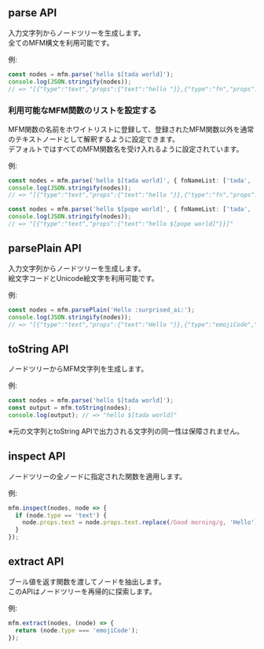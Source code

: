 ## parse API
入力文字列からノードツリーを生成します。  
全てのMFM構文を利用可能です。  

例:  
```ts
const nodes = mfm.parse('hello $[tada world]');
console.log(JSON.stringify(nodes));
// => "[{"type":"text","props":{"text":"hello "}},{"type":"fn","props":{"name":"tada","args":{}},"children":[{"type":"text","props":{"text":"world"}}]}]"
```

### 利用可能なMFM関数のリストを設定する
MFM関数の名前をホワイトリストに登録して、登録されたMFM関数以外を通常のテキストノードとして解釈するように設定できます。  
デフォルトではすべてのMFM関数名を受け入れるように設定されています。  

例:  
```ts
const nodes = mfm.parse('hello $[tada world]', { fnNameList: ['tada', 'spin'] });
console.log(JSON.stringify(nodes));
// => "[{"type":"text","props":{"text":"hello "}},{"type":"fn","props":{"name":"tada","args":{}},"children":[{"type":"text","props":{"text":"world"}}]}]"
```

```ts
const nodes = mfm.parse('hello $[pope world]', { fnNameList: ['tada', 'spin'] });
console.log(JSON.stringify(nodes));
// => "[{"type":"text","props":{"text":"hello $[pope world]"}}]"
```

## parsePlain API
入力文字列からノードツリーを生成します。  
絵文字コードとUnicode絵文字を利用可能です。  

例:  
```ts
const nodes = mfm.parsePlain('Hello :surprised_ai:');
console.log(JSON.stringify(nodes));
// => "[{"type":"text","props":{"text":"Hello "}},{"type":"emojiCode","props":{"name":"surprised_ai"}}]"
```

## toString API
ノードツリーからMFM文字列を生成します。

例:  
```ts
const nodes = mfm.parse('hello $[tada world]');
const output = mfm.toString(nodes);
console.log(output); // => "hello $[tada world]"
```
※元の文字列とtoString APIで出力される文字列の同一性は保障されません。

## inspect API
ノードツリーの全ノードに指定された関数を適用します。  

例:  
```ts
mfm.inspect(nodes, node => {
  if (node.type == 'text') {
    node.props.text = node.props.text.replace(/Good morning/g, 'Hello');
  }
});
```

## extract API
ブール値を返す関数を渡してノードを抽出します。  
このAPIはノードツリーを再帰的に探索します。  

例:  
```ts
mfm.extract(nodes, (node) => {
  return (node.type === 'emojiCode');
});
```

